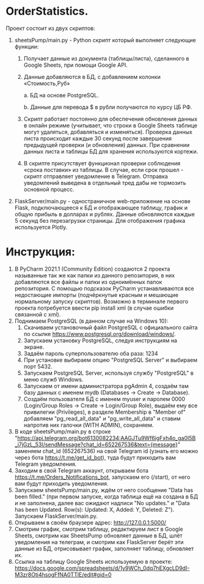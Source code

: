 # OrderStatistics.

Проект состоит из двух скриптов:
1. sheetsPump/main.py - Python скрипт который выполняет следующие функции:

	1. Получает данные из документа (таблицы/листа), сделанного в Google Sheets, при помощи Google API.
	2. Данные добавляются в БД, с добавлением колонки «Стоимость,Руб»

		  a. БД на основе PostgreSQL.

		  b. Данные для перевода $ в рубли получаются по курсу ЦБ РФ.

	3. Скрипт работает постоянно для обеспечения обновления данных в онлайн режиме (учитывает, что строки в Google Sheets таблице могут удаляться, добавляться и изменяться). Проверка данных листа происходит каждые 30 секунд после завершения предыдущей проверки (и обновления) данных. При сравнении данных листа и таблицы БД для хранения используются кортежи.

	4. В скрипте присутствует функционал проверки соблюдения «срока поставки» из таблицы. В случае, если срок прошел - скрипт отправляет уведомление в Telegram. Отправка уведомлений выведена в отдельный тред дабы не тормозить основной процесс.

2.  FlaskServer/main.py - одностраничное web-приложение на основе Flask, подключающееся к БД и отображающее таблицу, график и общую прибыль в долларах и рублях. Данные обновляются каждые 5 секунд без перезагрузки страницы. Для отображения графика используется Plotly.


# Инструкция:
1. В PyCharm 2021.1 (Community Edition) создаются 2 проекта называнные так же как папки из данного репозитория, в них добавляются все файлы и папки из одноимённых папок репозитория. С помощью подсказок PyCharm устанавливаются все недостающие импорты (подчёркнутые красным и мешающие нормальному запуску скриптов). Возможно в терминале первого проекта потребуется ввести pip install xml (в случае ошибки связанной с xml).
2. Поднимаем PostgreSQL (в данном случае на Windows 10):
	1. Скачиваем установочный файл PostgreSQL с официального сайта по ссылке https://www.postgresql.org/download/windows/.
	2. Запускаем установку PostgreSQL, следуя инструкциям на экране.
	3. Задаём пароль суперпользователю оба раза: 1234
	3. При установке выбираем опцию "PostgreSQL Server" и выбираем порт 5432.
	4. Запускаем PostgreSQL Server, используя службу "PostgreSQL" в меню служб Windows.
	5. Запускаем от имени администратора pgAdmin 4, создаём там базу данных с именем mydb (Databases -> Create -> Database).
	6. Создаём пользователя БД с именем myuser и паролем 0000 (Login/Group Roles -> Create -> Login/Group Role), выдаём ему все привилегии (Privileges), в разделе Membership в "Member of" добавляем "pg_read_all_data" и "pg_write_all_data" и ставим напротив них галочки (WITH ADMIN), сохраняем.
3. В коде sheetsPump/main.py в строке "https://api.telegram.org/bot6130082234:AAGJTu9Wf6igFxh4o_ga0I5B_i7jGzL_53I/sendMessage?chat_id=652267536&text={message}" заменяем chat_id (652267536) на свой Telegram id (узнать его можно через бота https://t.me/get_id_bot), туда будут приходить вам Telegram уведомления.
4. Заходим в свой Telegram аккаунт, открываем бота https://t.me/Orders_Notifications_bot, запускаем его (/start), от него вам будут приходить уведомления.
5. Запускаем sheetsPump/main.py, ждём от него сообщение "Data has been filled." (при первом запуске, когда таблица ещё на создана в БД и не заполнена, далее вас ожидают надписи "No updates." и "Data has been Updated. Row(s): Updated: X, Added: Y, Deleted: Z"). Запускаем FlaskServer/main.py.
6. Открываем в своём браузере адрес: http://127.0.0.1:5000/
7. Смотрим график, смотрим таблицу, редактируем лист в Google Sheets, смотрим как SheetsPump обновляет данные в БД, шлёт уведомления на телеграм, и смотрим как FlaskServer берёт эти данные из БД, отрисовывает график, заполняет таблицу, обновляет их.
8. Ссылка на таблицу Google Sheets используемую в проекте: https://docs.google.com/spreadsheets/d/1y9WCh_0dq7hEXgcLD9dI-M3zr8Oti4hsogFfNA0TTlE/edit#gid=0
